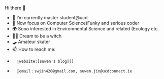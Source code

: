 Hi there 👋


- 🔭 I’m currently master student@ucd
- 🌱 Now focus on Computer Science(Funky and serious coder
- 🌍 Sooo interested in Environmental Science and related (Ecology etc.
- 🧙‍♀️ Dream to be a witch
- 🛹 Amateur skater
- 📫 How to reach me: 
-       🔮website:[suwen's blog][]
-       📧email：swjin420@gmail.com, suwen.jin@ucdconnect.ie     


